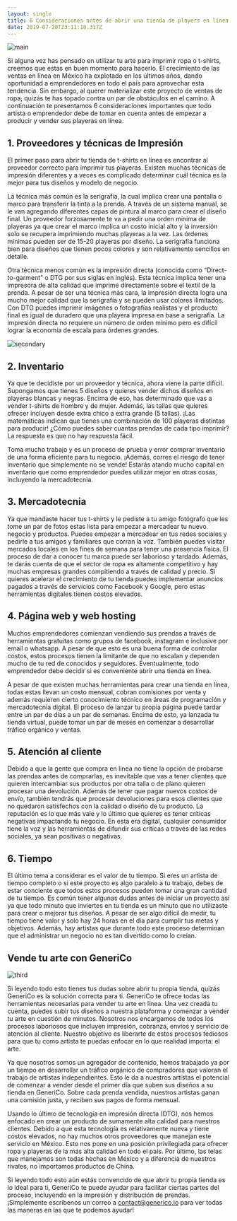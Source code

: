 ```yaml
---
layout: single
title: 6 Consideraciones antes de abrir una tienda de players en línea
date: 2019-07-28T23:11:18.317Z
---
```

![main](https://res.cloudinary.com/dmagqdf8i/image/upload/v1564356121/blog-post-2-main.jpg "main")

Si alguna vez has pensado en utilizar tu arte para imprimir ropa o t-shirts, creemos que estas en buen momento para hacerlo. El crecimiento de las ventas en línea en México ha explotado en los últimos años, dando oportunidad a emprendedores en todo el país para aprovechar esta tendencia. Sin embargo, al querer materializar este proyecto de ventas de ropa, quizás te has topado contra un par de obstáculos en el camino. A continuación te presentamos 6 consideraciones importantes que todo artista o emprendedor debe de tomar en cuenta antes de empezar a producir y vender sus playeras en línea.

## 1. Proveedores y técnicas de Impresión

El primer paso para abrir tu tienda de t-shirts en línea es encontrar al proveedor correcto para imprimir tus playeras. Existen muchas técnicas de impresión diferentes y a veces es complicado determinar cuál técnica es la mejor para tus diseños y modelo de negocio. 

La técnica más común es la serigrafía, la cual implica crear una pantalla o marco para transferir la tinta a la prenda. A través de un sistema manual, se le van agregando diferentes capas de pintura al marco para crear el diseño final. Un proveedor forzosamente te va a pedir una orden minima de playeras ya que crear el marco implica un costo inicial alto y la inversión solo se recupera imprimiendo muchas playeras a la vez. Las órdenes mínimas pueden ser de 15-20 playeras por diseño. La serigrafía funciona bien para diseños que tienen pocos colores y son relativamente sencillos en detalle.

Otra técnica menos común es la impresión directa (conocida como “Direct-to-garment” o DTG por sus siglas en inglés). Esta técnica implica tener una impresora de alta calidad que imprime directamente sobre el textil de la prenda. A pesar de ser una técnica más cara, la impresión directa logra una mucho mejor calidad que la serigrafía y se pueden usar colores ilimitados. Con DTG puedes imprimir imágenes o fotografías realistas y el producto final es igual de duradero que una playera impresa en base a serigrafía. La impresión directa no requiere un número de orden mínimo pero es difícil lograr la economía de escala para órdenes grandes.

![secondary](https://res.cloudinary.com/dmagqdf8i/image/upload/v1564356121/blog-post-2-secondary.jpg "secondary")

## 2. Inventario

Ya que te decidiste por un proveedor y técnica, ahora viene la parte difícil. Supongamos que tienes 5 diseños y quieres vender dichos diseños en playeras blancas y negras. Encima de eso, has determinado que vas a vender t-shirts de hombre y de mujer. Además, las tallas que quieres ofrecer incluyen desde extra chico a extra grande (5 tallas). ¡Las matemáticas indican que tienes una combinación de 100 playeras distintas para producir! ¿Cómo puedes saber cuantas prendas de cada tipo imprimir? La respuesta es que no hay respuesta fácil.

Toma mucho trabajo y es un proceso de prueba y error comprar inventario de una forma eficiente para tu negocio. ¡Además, corres el riesgo de tener inventario que simplemente no se vende! Estarás atando mucho capital en inventario que como emprendedor puedes utilizar mejor en otras cosas, incluyendo la mercadotecnia.

## 3. Mercadotecnia

Ya que mandaste hacer tus t-shirts y le pediste a tu amigo fotógrafo que les tome un par de fotos estas lista para empezar a mercadear tu nuevo negocio y productos. Puedes empezar a mercadear en tus redes sociales y pedirle a tus amigos y familiares que corran la voz. También puedes visitar mercados locales en los fines de semana para tener una presencia física. El proceso de dar a conocer tu marca puede ser laborioso y tardado. Además, te darás cuenta de que el sector de ropa es altamente competitivo y hay muchas empresas grandes compitiendo a través de calidad y precio. Si quieres acelerar el crecimiento de tu tienda puedes implementar anuncios pagados a través de servicios como Facebook y Google, pero estas herramientas digitales tienen costos elevados.

## 4. Página web y web hosting

Muchos emprendedores comienzan vendiendo sus prendas a través de herramientas gratuitas como grupos de facebook, instagram e inclusive por email o whatsapp. A pesar de que esto es una buena forma de controlar costos, estos procesos tienen la limitante de que no escalan y dependen mucho de tu red de conocidos y seguidores. Eventualmente, todo emprendedor debe decidir si es conveniente abrir una tienda en línea.

A pesar de que existen muchas herramientas para crear una tienda en línea, todas estas llevan un costo mensual, cobran comisiones por venta y además requieren cierto conocimiento técnico en áreas de programación y mercadotecnia digital. El proceso de lanzar tu propia página puede tardar entre un par de días a un par de semanas. Encima de esto, ya lanzada tu tienda virtual, puede tomar un par de meses en comenzar a desarrollar tráfico orgánico y ventas.

## 5. Atención al cliente

Debido a que la gente que compra en linea no tiene la opción de probarse las prendas antes de comprarlas, es inevitable que vas a tener clientes que quieren intercambiar sus productos por otra talla o de plano quieren procesar una devolución. Además de tener que pagar nuevos costos de envío, también tendrás que procesar devoluciones para esos clientes que no quedaron satisfechos con la calidad o diseño de tu producto. La reputación es lo que más vale y lo último que quieres es tener críticas negativas impactando tu negocio. En esta era digital, cualquier consumidor tiene la voz y las herramientas de difundir sus críticas a través de las redes sociales, ya sean positivas o negativas.

## 6. Tiempo

El último tema a considerar es el valor de tu tiempo. Si eres un artista de tiempo completo o si este proyecto es algo paralelo a tu trabajo, debes de estar conciente que todos estos procesos pueden tomar una gran cantidad de tu tiempo. Es común tener algunas dudas antes de iniciar un proyecto así ya que todo minuto que inviertes en tu tienda es un minuto que no utilizaste para crear o mejorar tus diseños. A pesar de ser algo difícil de medir, tu tiempo tiene valor y solo hay 24 horas en el dia para cumplir tus metas y objetivos. Además, hay artistas que durante todo este proceso determinan que el administrar un negocio no es tan divertido como lo creían.

## Vende tu arte con GeneriCo

![third](https://res.cloudinary.com/dmagqdf8i/image/upload/v1564357314/blog-post-2-third.png "third")

Si leyendo todo esto tienes tus dudas sobre abrir tu propia tienda, quizás GeneriCo es la solución correcta para ti. GeneriCo te ofrece todas las herramientas necesarias para vender tu arte en línea. Una vez creada tu cuenta, puedes subir tus diseños a nuestra plataforma y comenzar a vender tu arte en cuestión de minutos. Nosotros nos encargamos de todos los procesos laboriosos que incluyen impresión, cobranza, envíos y servicio de atención al cliente. Nuestro objetivo es liberarte de estos procesos tediosos para que tu como artista te puedas enfocar en lo que realidad importa: el arte.

Ya que nosotros somos un agregador de contenido, hemos trabajado ya por un tiempo en desarrollar un tráfico orgánico de compradores que valoran el trabajo de artistas independientes. Esto le da a nuestros artistas el potencial de comenzar a vender desde el primer día que suben sus diseños a su tienda en GeneriCo. Sobre cada prenda vendida, nuestros artistas ganan una comisión justa, y reciben sus pagos de forma mensual.

Usando lo último de tecnología en impresión directa (DTG), nos hemos enfocado en crear un producto de sumamente alta calidad para nuestros clientes. Debido a que esta tecnología es relativamente nueva y tiene costos elevados, no hay muchos otros proveedores que manejan este servicio en México. Esto nos pone en una posición privilegiada para ofrecer ropa y playeras de la más alta calidad en todo el país. Por último, las telas que manejamos son todas hechas en México y a diferencia de nuestros rivales, no importamos productos de China.

Si leyendo todo esto aún estás convencido de que abrir tu propia tienda es lo ideal para ti, GeneriCo te puede ayudar para facilitar ciertas partes del proceso, incluyendo en la impresión y distribución de prendas. ¡Simplemente escríbenos un correo a contact@generico.io para ver todas las maneras en las que te podemos ayudar!
